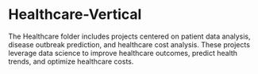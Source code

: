 # Healthcare-Vertical
The Healthcare folder includes projects centered on patient data analysis, disease outbreak prediction, and healthcare cost analysis. These projects leverage data science to improve healthcare outcomes, predict health trends, and optimize healthcare costs.
